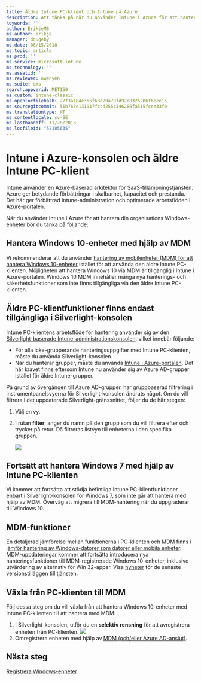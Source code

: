 ```yaml
---
title: Äldre Intune PC-klient och Intune på Azure
description: Att tänka på när du använder Intune i Azure för att hantera din organisations Windows-enheter.
keywords: ''
author: ErikjeMS
ms.author: erikje
manager: dougeby
ms.date: 06/15/2018
ms.topic: article
ms.prod: ''
ms.service: microsoft-intune
ms.technology: ''
ms.assetid: ''
ms.reviewer: owenyen
ms.suite: ems
search.appverid: MET150
ms.custom: intune-classic
ms.openlocfilehash: 27f3a184e355f63d20a79fd92e8326206f6eee15
ms.sourcegitcommit: 51b763e131917fccd255c346286fa515fcee33f0
ms.translationtype: HT
ms.contentlocale: sv-SE
ms.lasthandoff: 11/20/2018
ms.locfileid: "52185635"
---
```

# <a name="intune-on-azure-console-and-legacy-intune-pc-client"></a>Intune i Azure-konsolen och äldre Intune PC-klient

Intune använder en Azure-baserad arkitektur för SaaS-tillämpningstjänsten. Azure ger betydande förbättringar i skalbarhet, kapacitet och prestanda. Det här ger förbättrad Intune-administration och optimerade arbetsflöden i Azure-portalen. 

När du använder Intune i Azure för att hantera din organisations Windows-enheter bör du tänka på följande:

## <a name="manage-windows-10-devices-by-using-mdm"></a>Hantera Windows 10-enheter med hjälp av MDM

Vi rekommenderar att du använder [hantering av mobilenheter (MDM) för att hantera Windows 10-enheter](https://docs.microsoft.com/intune/device-restrictions-windows-10) istället för att använda den äldre Intune PC-klienten. Möjligheten att hantera Windows 10 via MDM är tillgänglig i Intune i Azure-portalen. Windows 10 MDM innehåller många nya hanterings- och säkerhetsfunktioner som inte finns tillgängliga via den äldre Intune PC-klienten.

## <a name="legacy-pc-client-features-are-only-available-in-the-silverlight-console"></a>Äldre PC-klientfunktioner finns endast tillgängliga i Silverlight-konsolen

Intune PC-klientens arbetsflöde för hantering använder sig av den [Silverlight-baserade Intune-administrationskonsolen](https://manage.microsoft.com/), vilket innebär följande:

- För alla icke-grupperande hanteringsuppgifter med Intune PC-klienten, måste du använda Silverlight-konsolen.
- När du hanterar grupper, måste du använda [Intune i Azure-portalen](https://portal.azure.com/). Det här kravet finns eftersom Intune nu använder sig av Azure AD-grupper istället för äldre Intune-grupper. 

På grund av övergången till Azure AD-grupper, har gruppbaserad filtrering i instrumentpanelsvyerna för Silverlight-konsolen ändrats något. Om du vill filtrera i det uppdaterade Silverlight-gränssnittet, följer du de här stegen:

1. Välj en vy.
2. I rutan **filter**, anger du namn på den grupp som du vill filtrera efter och trycker på retur. Då filtreras listvyn till enheterna i den specifika gruppen.

   ![](media/intune-legacy-pc-client/image01.png)


## <a name="continue-to-manage-windows-7-by-using-intune-pc-client"></a>Fortsätt att hantera Windows 7 med hjälp av Intune PC-klienten

Vi kommer att fortsätta att stödja befintliga Intune PC-klientfunktioner enbart i Silverlight-konsolen för Windows 7, som inte går att hantera med hjälp av MDM. Överväg att migrera till MDM-hantering när du uppgraderar till Windows 10.

## <a name="mdm-capabilities"></a>MDM-funktioner

En detaljerad jämförelse mellan funktionerna i PC-klienten och MDM finns i [jämför hantering av Windows-datorer som datorer eller mobila enheter](https://docs.microsoft.com/intune-classic/deploy-use/pc-management-comparison). MDM-uppdateringar kommer att fortsätta introducera nya hanteringsfunktioner till MDM-registrerade Windows 10-enheter, inklusive utvärdering av alternativ för Win 32-appar. Visa [nyheter](https://docs.microsoft.com/intune/whats-new) för de senaste versionstilläggen till tjänsten.

## <a name="switch-from-pc-client-to-mdm"></a>Växla från PC-klienten till MDM

Följ dessa steg om du vill växla från att hantera Windows 10-enheter med Intune PC-klienten till att hantera med MDM:

1. I Silverlight-konsolen, utför du en **selektiv rensning** för att avregistrera enheten från PC-klienten.
  ![](media/intune-legacy-pc-client/image02.png)
2. Omregistrera enheten med hjälp av [MDM (och/eller Azure AD-anslut)](https://docs.microsoft.com/intune/windows-enroll). 

## <a name="next-steps"></a>Nästa steg
[Registrera Windows-enheter](https://docs.microsoft.com/intune/windows-enroll)

 
